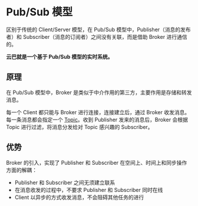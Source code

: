 # Pub/Sub 模型

区别于传统的 Client/Server 模型，在 Pub/Sub 模型中，Publisher（消息的发布者）和 Subscriber（消息的订阅者）之间没有关联，而是借助 Broker 进行通信的。

**云巴就是一个基于 Pub/Sub 模型的实时系统。**

## 原理


在 Pub/Sub 模型中，Broker 是类似于中介作用的第三方，主要作用是存储和转发消息。

每一个 Client 都只能与 Broker 进行连接，连接建立后，通过 Broker 收发消息。每一条消息都会指定一个 [Topic](https://github.com/yunba/kb/blob/master/频道和别名.md#频道topic)。收到 Publisher 发来的消息后，Broker 会根据 Topic 进行过滤，将消息分发给对 Topic 感兴趣的 Subscriber。

## 优势

Broker 的引入，实现了 Publisher 和 Subscriber 在空间上、时间上和同步操作方面的解耦：
* Publisher 和 Subscriber 之间无须建立联系
* 在消息收发的过程中，不要求 Publisher 和 Subscriber 同时在线
* Client 以异步的方式收发消息，不会阻碍其他任务的进行
